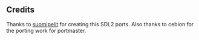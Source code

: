 ## Credits

Thanks to [suomipelit](https://github.com/suomipelit/skijump3-sdl) for creating this SDL2 ports.  Also thanks to cebion for the porting work for portmaster.

